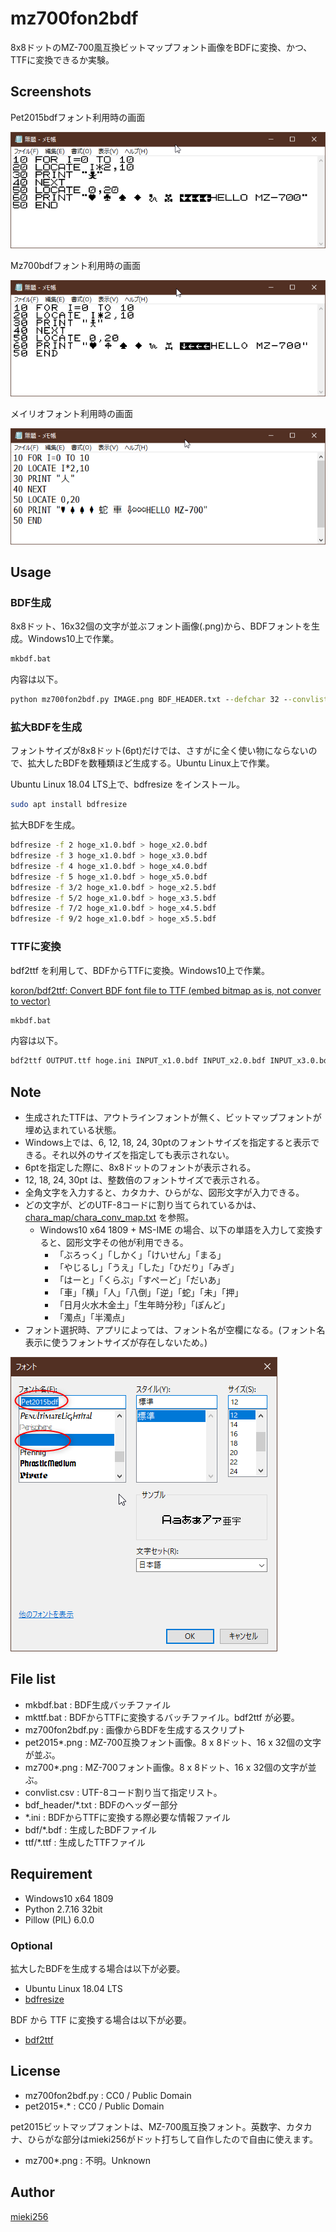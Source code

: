 <!-- -*- encoding: utf-8 -*- -->

mz700fon2bdf
===============

8x8ドットのMZ-700風互換ビットマップフォント画像をBDFに変換、かつ、TTFに変換できるか実験。

Screenshots
-----------

Pet2015bdfフォント利用時の画面

![Pet2015bdf font screenshot](./screenshots/ss_pet2015bdf.png)

Mz700bdfフォント利用時の画面

![Mz700bdf font screenshot](./screenshots/ss_mz700bdf.png)

メイリオフォント利用時の画面

![Meiryo font screenshot](./screenshots/ss_meiryo.png)

Usage
-----

### BDF生成

8x8ドット、16x32個の文字が並ぶフォント画像(.png)から、BDFフォントを生成。Windows10上で作業。

```bat
mkbdf.bat
```

内容は以下。
```bat
python mz700fon2bdf.py IMAGE.png BDF_HEADER.txt --defchar 32 --convlist CODE_LIST.csv > OUTPUT.bdf
```

### 拡大BDFを生成

フォントサイズが8x8ドット(6pt)だけでは、さすがに全く使い物にならないので、拡大したBDFを数種類ほど生成する。Ubuntu Linux上で作業。

Ubuntu Linux 18.04 LTS上で、bdfresize をインストール。

```bash
sudo apt install bdfresize
```

拡大BDFを生成。

```bash
bdfresize -f 2 hoge_x1.0.bdf > hoge_x2.0.bdf
bdfresize -f 3 hoge_x1.0.bdf > hoge_x3.0.bdf
bdfresize -f 4 hoge_x1.0.bdf > hoge_x4.0.bdf
bdfresize -f 5 hoge_x1.0.bdf > hoge_x5.0.bdf
bdfresize -f 3/2 hoge_x1.0.bdf > hoge_x2.5.bdf
bdfresize -f 5/2 hoge_x1.0.bdf > hoge_x3.5.bdf
bdfresize -f 7/2 hoge_x1.0.bdf > hoge_x4.5.bdf
bdfresize -f 9/2 hoge_x1.0.bdf > hoge_x5.5.bdf
```

### TTFに変換

bdf2ttf を利用して、BDFからTTFに変換。Windows10上で作業。

[koron/bdf2ttf: Convert BDF font file to TTF (embed bitmap as is, not conver to vector)](https://github.com/koron/bdf2ttf)

```bat
mkbdf.bat
```

内容は以下。
```bat
bdf2ttf OUTPUT.ttf hoge.ini INPUT_x1.0.bdf INPUT_x2.0.bdf INPUT_x3.0.bdf INPUT_x4.0.bdf INPUT_x5.0.bdf 
```

Note
----

* 生成されたTTFは、アウトラインフォントが無く、ビットマップフォントが埋め込まれている状態。
* Windows上では、6, 12, 18, 24, 30ptのフォントサイズを指定すると表示できる。それ以外のサイズを指定しても表示されない。
* 6ptを指定した際に、8x8ドットのフォントが表示される。
* 12, 18, 24, 30pt は、整数倍のフォントサイズで表示される。
* 全角文字を入力すると、カタカナ、ひらがな、図形文字が入力できる。
* どの文字が、どのUTF-8コードに割り当てられているかは、[chara_map/chara_conv_map.txt](./chara_map/chara_conv_map.txt) を参照。
    * Windows10 x64 1809 + MS-IME の場合、以下の単語を入力して変換すると、図形文字その他が利用できる。
        * 「ぶろっく」「しかく」「けいせん」「まる」
        * 「やじるし」「うえ」「した」「ひだり」「みぎ」
        * 「はーと」「くらぶ」「すぺーど」「だいあ」
        * 「車」「横」「人」「八倒」「逆」「蛇」「未」「押」
        * 「日月火水木金土」「生年時分秒」「ぽんど」
        * 「濁点」「半濁点」
* フォント選択時、アプリによっては、フォント名が空欄になる。(フォント名表示に使うフォントサイズが存在しないため。)

![フォント選択ウインドウ](./screenshots/ss_fontselect.png)

File list
---------

* mkbdf.bat : BDF生成バッチファイル
* mkttf.bat : BDFからTTFに変換するバッチファイル。bdf2ttf が必要。
* mz700fon2bdf.py : 画像からBDFを生成するスクリプト
* pet2015*.png : MZ-700互換フォント画像。8 x 8ドット、16 x 32個の文字が並ぶ。
* mz700*.png : MZ-700フォント画像。8 x 8ドット、16 x 32個の文字が並ぶ。
* convlist.csv : UTF-8コード割り当て指定リスト。
* bdf_header/*.txt : BDFのヘッダー部分
* *.ini : BDFからTTFに変換する際必要な情報ファイル
* bdf/*.bdf : 生成したBDFファイル
* ttf/*.ttf : 生成したTTFファイル

Requirement
-----------

* Windows10 x64 1809
* Python 2.7.16 32bit
* Pillow (PIL) 6.0.0


### Optional

拡大したBDFを生成する場合は以下が必要。

* Ubuntu Linux 18.04 LTS
* [bdfresize](https://packages.ubuntu.com/bionic/bdfresize)

 BDF から TTF に変換する場合は以下が必要。

* [bdf2ttf](https://github.com/koron/bdf2ttf)

License
-------

* mz700fon2bdf.py : CC0 / Public Domain
* pet2015*.* : CC0 / Public Domain

pet2015ビットマップフォントは、MZ-700風互換フォント。英数字、カタカナ、ひらがな部分はmieki256がドット打ちして自作したので自由に使えます。

* mz700*.png : 不明。Unknown


Author
------

[mieki256](https://github.com/mieki256)


